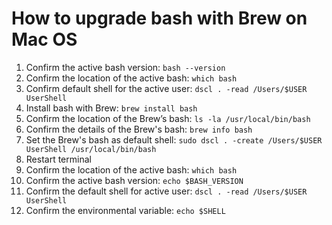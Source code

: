 # How to upgrade bash with Brew on Mac OS

1. Confirm the active bash version: `bash --version`
2. Confirm the location of the active bash: `which bash`
3. Confirm default shell for the active user: `dscl . -read /Users/$USER UserShell`
4. Install bash with Brew: `brew install bash`
5. Confirm the location of the Brew’s bash: `ls -la /usr/local/bin/bash`
6. Confirm the details of the Brew's bash: `brew info bash`
7. Set the Brew's bash as default shell: `sudo dscl . -create /Users/$USER UserShell /usr/local/bin/bash`
8. Restart terminal
9. Confirm the location of the active bash: `which bash`
10. Confirm the active bash version: `echo $BASH_VERSION`
11. Confirm the default shell for active user: `dscl . -read /Users/$USER UserShell`
12. Confirm the environmental variable: `echo $SHELL`